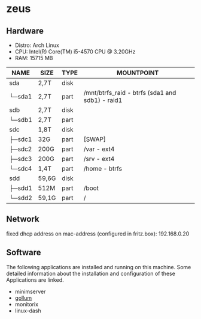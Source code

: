 # zeus

## Hardware

* Distro: Arch Linux
* CPU: Intel(R) Core(TM) i5-4570 CPU @ 3.20GHz
* RAM: 15715 MB

|NAME   |SIZE |TYPE|MOUNTPOINT|
|-------|-----|----|----------|
|sda    | 2,7T|disk||
|└─sda1 | 2,7T|part|/mnt/btrfs_raid - btrfs (sda1 and sdb1) - raid1|
|sdb    | 2,7T|disk||
|└─sdb1 | 2,7T|part||
|sdc    | 1,8T|disk||
|├─sdc1 |  32G|part|[SWAP]|
|├─sdc2 | 200G|part|/var - ext4|
|├─sdc3 | 200G|part|/srv - ext4|
|└─sdc4 | 1,4T|part|/home - btrfs|
|sdd    |59,6G|disk||
|├─sdd1 | 512M|part|/boot|
|└─sdd2 |59,1G|part|/|

## Network

fixed dhcp address on mac-address (configured in fritz.box): 192.168.0.20

## Software

The following applications are installed and running on this machine. Some detailed information about the installation and configuration of these Applications are linked. 

* minimserver
* [gollum](applications/gollum)
* monitorix
* linux-dash

